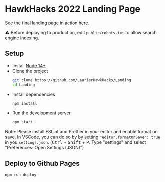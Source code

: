 # HawkHacks 2022 Landing Page

See the final landing page in action [here](https://hawkhacks.ca).

⚠️ Before deploying to production, edit `public/robots.txt` to allow search engine indexing.

## Setup

-   Install [Node 14+](https://nodejs.org/en/)
-   Clone the project
    ```bash
    git clone https://github.com/LaurierHawkHacks/Landing
    cd Landing
    ```
-   Install dependencies
    ```bash
    npm install
    ```
-   Run the development server
    ```bash
    npm start
    ```

Note: Please install ESLint and Prettier in your editor and enable format on save.
In VSCode, you can do so by by setting `"editor.formatOnSave": true` in you `settings.json`.
(<kbd>Ctrl</kbd> + <kbd>Shift</kbd> + <kbd>P</kbd>. Type "settings" and select "Preferences: Open Settings (JSON)")

## Deploy to Github Pages

```bash
npm run deploy
```
